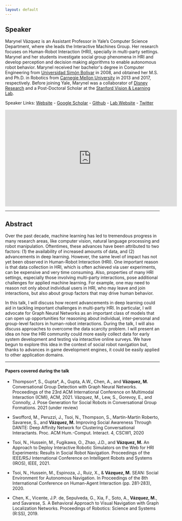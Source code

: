 ```yaml
---
layout: default
---
```

## Speaker

Marynel Vázquez is an Assistant Professor in Yale’s Computer Science Department, where she leads the Interactive Machines Group. Her research focuses on Human-Robot Interaction (HRI), specially in multi-party settings. Marynel and her students investigate social group phenomena in HRI and develop perception and decision making algorithms to enable autonomous robot behavior. Marynel received her bachelor's degree in Computer Engineering from [Universidad Simón Bolívar](https://www.unisimon.edu.co/) in 2008, and obtained her M.S. and Ph.D. in Robotics from [Carnegie Mellon University](https://www.cmu.edu/) in 2013 and 2017, respectively. Before joining Yale, Marynel was a collaborator of [Disney Research](https://www.disneyresearch.com/) and a Post-Doctoral Scholar at the [Stanford Vision & Learning Lab](http://svl.stanford.edu/).



Speaker Links: [Website](https://marynel.net/) - [Google Scholar](https://scholar.google.com/citations?user=-wm8urcAAAAJ) - [Github](https://github.com/marynelv) - [Lab Website](https://interactive-machines.com/) - [Twitter](https://twitter.com/marynel_vazquez)

<iframe width="560" height="315" src="https://www.youtube.com/embed/V6DlSK67zdM" title="YouTube video player" frameborder="0" allow="accelerometer; autoplay; clipboard-write; encrypted-media; gyroscope; picture-in-picture" allowfullscreen></iframe>

---

## Abstract
Over the past decade, machine learning has led to tremendous progress in many research areas, like computer vision, natural language processing and robot manipulation. Oftentimes, these advances have been attributed to two factors: (1) the availability of increased amounts of data, and (2) advancements in deep learning. However, the same level of impact has not yet been observed in Human-Robot Interaction (HRI). One important reason is that data collection in HRI, which is often achieved via user experiments, can be expensive and very time consuming. Also, properties of many HRI settings, especially those involving multi-party interactions, pose additional challenges for applied machine learning. For example, one may need to reason not only about individual users in HRI, who may leave and join interactions, but also about group factors that may drive human behavior.

In this talk, I will discuss how recent advancements in deep learning could aid in tackling important challenges in multi-party HRI. In particular, I will advocate for Graph Neural Networks as an important class of models that can open up opportunities for reasoning about individual, inter-personal and group-level factors in human-robot interactions. During the talk, I will also discuss approaches to overcome the data scarcity problem. I will present an idea on how the HRI community could more easily collect data for early system development and testing via interactive online surveys. We have begun to explore this idea in the context of social robot navigation but, thanks to advances in game development engines, it could be easily applied to other application domains.

---

#### Papers covered during the talk

* Thompson*, S., Gupta*, A., Gupta, A.W., Chen, A., and **Vázquez, M.** Conversational Group Detection with Graph Neural Networks. Proceedings of the 23rd ACM International Conference on Multimodal Interaction (ICMI), ACM, 2021.
Vázquez, M., Lew, S., Gorevoy, E., and Connolly, J. Pose Generation for Social Robots in Conversational Group Formations. 2021 (under review) 

* Swofford, M., Peruzzi, J., Tsoi, N., Thompson, S., Martı́n-Martı́n Roberto, Savarese, S., and **Vázquez, M.** Improving Social Awareness Through DANTE: Deep Affinity Network for Clustering Conversational Interactants. Proc. ACM Hum.-Comput. Interact. 4, CSCW1, 2020

* Tsoi, N., Hussein, M., Fugikawa, O., Zhao, J.D., and **Vázquez, M.** An Approach to Deploy Interactive Robotic Simulators on the Web for HRI Experiments: Results in Social Robot Navigation. Proceedings of the IEEE/RSJ International Conference on Intelligent Robots and Systems (IROS), IEEE, 2021.

* Tsoi, N., Hussein, M., Espinoza, J., Ruiz, X., & **Vázquez, M.** SEAN: Social Environment for Autonomous Navigation. In Proceedings of the 8th International Conference on Human-Agent Interaction (pp. 281-283), 2020.

* Chen, K., Vicente, J.P. de, Sepulveda, G., Xia, F., Soto, A., **Vázquez, M.**, and Savarese, S. A Behavioral Approach to Visual Navigation with Graph Localization Networks. Proceedings of Robotics: Science and Systems (R:SS), 2019.
